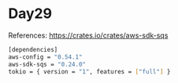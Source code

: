 # Day29

References:
https://crates.io/crates/aws-sdk-sqs

```bash
[dependencies]
aws-config = "0.54.1"
aws-sdk-sqs = "0.24.0"
tokio = { version = "1", features = ["full"] }

```

